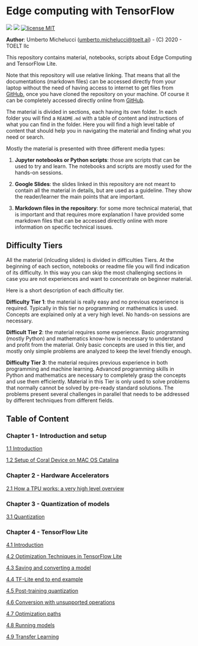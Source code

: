 # Edge computing with TensorFlow

![](https://img.shields.io/badge/dependencies-TensorFlow20-blue)
![](https://img.shields.io/badge/dependencies-Jupyter-red)
[![license MIT](https://img.shields.io/badge/license-MIT-green.svg)](https://opensource.org/licenses/MIT)
<!--![](https://img.shields.io/github/forks/toelt-lcc/Bootcamp-Deep-Learning-on-Edge-Devices?label=Fork)
![](https://img.shields.io/github/last-commit/toelt-Michelucci/Bootcamp-Deep-Learning-on-Edge-Devices.svg)
![](https://img.shields.io/github/stars/michelucci/oreilly-london-ai.svg)
![](https://img.shields.io/github/issues/michelucci/oreilly-london-ai.svg)-->

**Author**: Umberto Michelucci (umberto.michelucci@toelt.ai) - (C) 2020 - TOELT llc

This repository contains material, notebooks, scripts about Edge Computing and TensorFlow Lite.

Note that this repository will use relative linking. That means that
all the documentations (markdown files) can be accessed directly
from your laptop without the need of having access to internet
to get files from [GitHub](https://github.com/michelucci/Edge-computing-with-TensorFlow), once you have cloned the repository
on your machine. Of course it can be completely accessed directly
online from [GitHub](https://github.com/michelucci/Edge-computing-with-TensorFlow).

The material is divided in sections, each having its own folder.
In each folder you will find a `README.md` with a table of content and instructions of what you can find in the folder. Here you will find a high level table of content that should help you in navigating the material and finding what you need or search.

Mostly the material is presented with three different media types:

1. **Jupyter notebooks or Python scripts**:  those are scripts that can
be used to try and learn. The notebooks and scripts are mostly used for
the hands-on sessions.

2. **Google Slides**: the slides linked in this repository are not meant
to contain all the material in details, but are used as a guideline.
They show the reader/learner the main points that are important.

3. **Markdown files in the repository**: for some more technical material,
that is important and that requires more explanation I have provided
some markdown files that can be accessed directly online with more information
on specific technical issues.

## Difficulty Tiers

All the material (inlcuding slides) is divided in difficulties Tiers.
At the beginning of each section, notebooks or readme file you will find
indication of its difficulty. In this way you can skip the most
challenging sections in case you are not experiences and want to
concentrate on beginner material.

Here is a short description of each difficulty tier.

**Difficulty Tier 1**: the material is really easy and no previous
experience is required. Typically in this tier no programming or
mathematics is used. Concepts are explained only at a very high level.
No hands-on sessions are necessary.

**Difficult Tier 2**: the material requires some experience. Basic programming
(mostly Python) and mathematics know-how is necessary to understand and profit from the material.
Only basic concepts are used in this tier, and mostly only simple problems
are analyzed to keep the level friendly enough.

**Difficulty Tier 3**: the material requires previous experience in
both programming and machine learning. Advanced programming skills in Python
and mathematics are necessary to completely grasp the concepts and
use them efficiently. Material in this Tier is only used to solve
problems that normally cannot be solved by pre-ready standard solutions.
The problems present several challenges in parallel that needs to be
addressed by different techniques from different fields.

## Table of Content

### Chapter 1 - Introduction and setup

[1.1 Introduction](1-Introduction/1-1-Introduction.md)

[1.2 Setup of Coral Device on MAC OS Catalina](1-Introduction/1-2-Setup-of-Coral-Catalina.md)



### Chapter 2 - Hardware Accelerators


[2.1 How a TPU works: a very high level overview](2-Hardware_Accelerators/2-1-TPU.md)

### Chapter 3 - Quantization of models

[3.1  Quantization](3-1-quantization.md)

### Chapter 4 - TensorFlow Lite

[4.1 Introduction](4-1-Introduction.md)

[4.2  Optimization Techniques in TensorFlow Lite](4-2-Optimization-in-TFLite.md)

[4.3  Saving and converting a model](4-3-saving-converting-models.md)

[4.4  TF-Lite end to end example](4-4-TFLite-end-to-end-example.md)

[4.5  Post-training quantization](4-5-post-training-optimization.md)

[4.6  Conversion with unsupported operations](4-6-conversion-with-unsupported-operations.md)

[4.7  Optimization paths](4-7-optimization-paths.md)

[4.8  Running models](4-8-running-models.md)

[4.9  Transfer Learning](4-9-transfer-learning.md)
